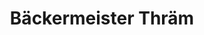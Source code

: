 ---
title: "Bäckermeister Thräm"
url: /bremen/baeckermeister-thraem-hamburger-strasse/
shop: Bäckerei
---